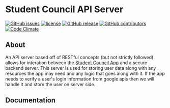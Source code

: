 # Student Council API Server
[![GitHub issues](https://img.shields.io/github/issues/rscodingclub/stuco-backend.svg?maxAge=2592000&style=flat-square)](https://github.com/rscodingclub/stuco-backend/issues)
[![license](https://img.shields.io/github/license/rscodingclub/stuco-backend.svg?maxAge=2592000&style=flat-square)](https://raw.githubusercontent.com/RSCodingClub/STUCO-Backend/master/LICENSE)
[![GitHub release](https://img.shields.io/github/release/rscodingclub/stuco-backend.svg?maxAge=2592000&style=flat-square)](https://github.com/RSCodingClub/STUCO-Backend/releases)
[![GitHub contributors](https://img.shields.io/github/contributors/rscodingclub/stuco-backend.svg?maxAge=2592000&style=flat-square)](https://github.com/RSCodingClub/STUCO-Backend/releases)
[![Code Climate](https://img.shields.io/codeclimate/github/RSCodingClub/STUCO-Backend.svg?maxAge=2592000&style=flat-square)](https://codeclimate.com/github/RSCodingClub/STUCO-Backend)
## About
An API server based off of RESTful concepts (but not strictly followed) allows for interation between the [Student Council App](#) and a secure backend server.  This server is used for storing user data along with any resources the app may need and any logic that goes along with it.  If the app needs to verify a user's login information from google apis then we will handle it and store the user on server side.

## Documentation
